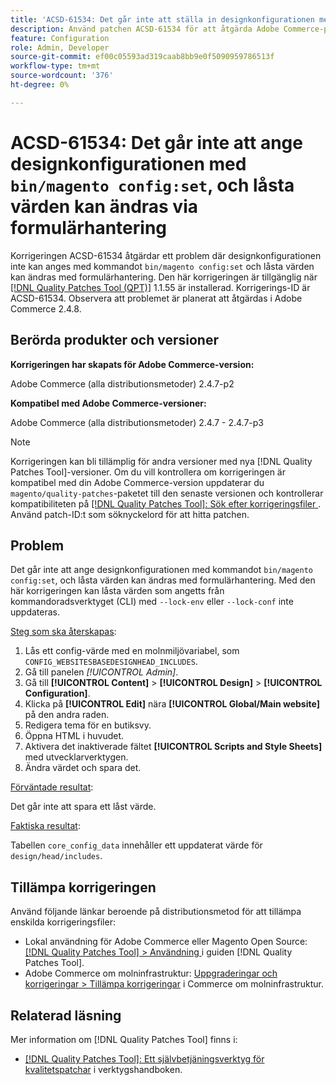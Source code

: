```yaml
---
title: 'ACSD-61534: Det går inte att ställa in designkonfigurationen med bin/magento config:set, och låsta värden kan ändras med formulärmanipulering'
description: Använd patchen ACSD-61534 för att åtgärda Adobe Commerce-problemet där designkonfigurationen inte kan ställas in med kommandot "bin/magento config:set" och låsta värden kan ändras genom formulärhantering.
feature: Configuration
role: Admin, Developer
source-git-commit: ef00c05593ad319caab8bb9e0f5090959786513f
workflow-type: tm+mt
source-wordcount: '376'
ht-degree: 0%

---
```


# ACSD-61534: Det går inte att ange designkonfigurationen med `bin/magento config:set`, och låsta värden kan ändras via formulärhantering

Korrigeringen ACSD-61534 åtgärdar ett problem där designkonfigurationen inte kan anges med kommandot `bin/magento config:set` och låsta värden kan ändras med formulärhantering. Den här korrigeringen är tillgänglig när [[!DNL Quality Patches Tool (QPT)]](/help/tools/quality-patches-tool/quality-patches-tool-to-self-serve-quality-patches.md) 1.1.55 är installerad. Korrigerings-ID är ACSD-61534. Observera att problemet är planerat att åtgärdas i Adobe Commerce 2.4.8.

## Berörda produkter och versioner

**Korrigeringen har skapats för Adobe Commerce-version:**

Adobe Commerce (alla distributionsmetoder) 2.4.7-p2

**Kompatibel med Adobe Commerce-versioner:**

Adobe Commerce (alla distributionsmetoder) 2.4.7 - 2.4.7-p3

>[!NOTE]
>
>Korrigeringen kan bli tillämplig för andra versioner med nya [!DNL Quality Patches Tool]-versioner. Om du vill kontrollera om korrigeringen är kompatibel med din Adobe Commerce-version uppdaterar du `magento/quality-patches`-paketet till den senaste versionen och kontrollerar kompatibiliteten på [[!DNL Quality Patches Tool]: Sök efter korrigeringsfiler ](https://experienceleague.adobe.com/tools/commerce-quality-patches/index.html?lang=sv-SE). Använd patch-ID:t som söknyckelord för att hitta patchen.

## Problem

Det går inte att ange designkonfigurationen med kommandot `bin/magento config:set`, och låsta värden kan ändras med formulärhantering. Med den här korrigeringen kan låsta värden som angetts från kommandoradsverktyget (CLI) med `--lock-env` eller `--lock-conf` inte uppdateras.

<u>Steg som ska återskapas</u>:

1. Lås ett config-värde med en molnmiljövariabel, som `CONFIG_WEBSITESBASEDESIGNHEAD_INCLUDES`.
1. Gå till panelen *[!UICONTROL Admin]*.
1. Gå till **[!UICONTROL Content]** > **[!UICONTROL Design]** > **[!UICONTROL Configuration]**.
1. Klicka på **[!UICONTROL Edit]** nära **[!UICONTROL Global/Main website]** på den andra raden.
1. Redigera tema för en butiksvy.
1. Öppna HTML i huvudet.
1. Aktivera det inaktiverade fältet **[!UICONTROL Scripts and Style Sheets]** med utvecklarverktygen.
1. Ändra värdet och spara det.

<u>Förväntade resultat</u>:

Det går inte att spara ett låst värde.

<u>Faktiska resultat</u>:

Tabellen `core_config_data` innehåller ett uppdaterat värde för `design/head/includes`.

## Tillämpa korrigeringen

Använd följande länkar beroende på distributionsmetod för att tillämpa enskilda korrigeringsfiler:

* Lokal användning för Adobe Commerce eller Magento Open Source: [[!DNL Quality Patches Tool] > Användning ](/help/tools/quality-patches-tool/usage.md) i guiden [!DNL Quality Patches Tool].
* Adobe Commerce om molninfrastruktur: [Uppgraderingar och korrigeringar > Tillämpa korrigeringar](https://experienceleague.adobe.com/docs/commerce-cloud-service/user-guide/develop/upgrade/apply-patches.html?lang=sv-SE) i Commerce om molninfrastruktur.

## Relaterad läsning

Mer information om [!DNL Quality Patches Tool] finns i:

* [[!DNL Quality Patches Tool]: Ett självbetjäningsverktyg för kvalitetspatchar](/help/tools/quality-patches-tool/quality-patches-tool-to-self-serve-quality-patches.md) i verktygshandboken.
